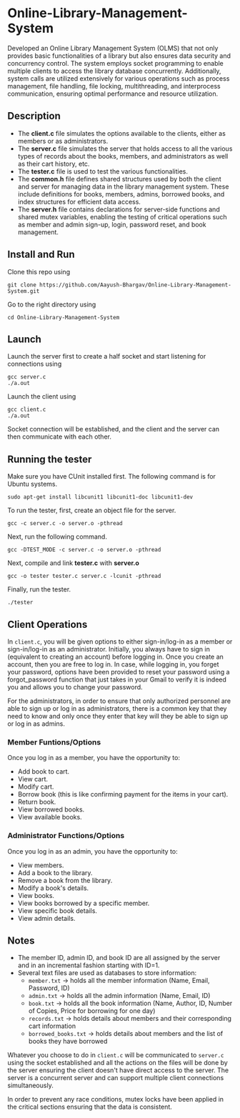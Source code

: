 # Online-Library-Management-System

Developed an Online Library Management System (OLMS) that not only provides basic functionalities of a library but also ensures data security and concurrency control. The system employs socket programming to enable multiple clients to access the library database concurrently. Additionally, system calls are utilized extensively for various operations such as process management, file handling, file locking, multithreading, and interprocess communication, ensuring optimal performance and resource utilization.

## Description

- The **client.c** file simulates the options available to the clients, either as members or as administrators.  
- The **server.c** file simulates the server that holds access to all the various types of records about the books, members, and administrators as well as their cart history, etc.
- The **tester.c** file is used to test the various functionalities.
- The **common.h** file defines shared structures used by both the client and server for managing data in the library management system. These include definitions for books, members, admins, borrowed books, and index structures for efficient data access.
- The **server.h** file contains declarations for server-side functions and shared mutex variables, enabling the testing of critical operations such as member and admin sign-up, login, password reset, and book management. 

## Install and Run
Clone this repo using
```
git clone https://github.com/Aayush-Bhargav/Online-Library-Management-System.git
```
Go to the right directory using
```
cd Online-Library-Management-System
```
## Launch
Launch the server first to create a half socket and start listening for connections using
```
gcc server.c
./a.out
```
Launch the client using
```
gcc client.c
./a.out
```
Socket connection will be established, and the client and the server can then communicate with each other.

## Running the tester
Make sure you have CUnit installed first. The following command is for Ubuntu systems.
```
sudo apt-get install libcunit1 libcunit1-doc libcunit1-dev
```

To run the tester, first, create an object file for the server.
```
gcc -c server.c -o server.o -pthread
```
Next, run the following command.
```
gcc -DTEST_MODE -c server.c -o server.o -pthread
```
Next, compile and link **tester.c** with **server.o**
```
gcc -o tester tester.c server.c -lcunit -pthread
```
Finally, run the tester.
```
./tester
```

## Client Operations

In `client.c`, you will be given options to either sign-in/log-in as a member or sign-in/log-in as an administrator. Initially, you always have to sign in (equivalent to creating an account) before logging in. Once you create an account, then you are free to log in. In case, while logging in, you forget your password, options have been provided to reset your password using a forgot_password function that just takes in your Gmail to verify it is indeed you and allows you to change your password.

For the administrators, in order to ensure that only authorized personnel are able to sign up or log in as administrators, there is a common key that they need to know and only once they enter that key will they be able to sign up or log in as admins.

### Member Funtions/Options

Once you log in as a member, you have the opportunity to:
- Add book to cart.
- View cart.
- Modify cart.
- Borrow book (this is like confirming payment for the items in your cart).
- Return book.
- View borrowed books.
- View available books.

### Administrator Functions/Options

Once you log in as an admin, you have the opportunity to:
- View members.
- Add a book to the library.
- Remove a book from the library.
- Modify a book's details.
- View books.
- View books borrowed by a specific member.
- View specific book details.
- View admin details.

## Notes

- The member ID, admin ID, and book ID are all assigned by the server and in an incremental fashion starting with ID=1.
- Several text files are used as databases to store information:
  - `member.txt` -> holds all the member information (Name, Email, Password, ID)
  - `admin.txt` -> holds all the admin information (Name, Email, ID)
  - `book.txt` -> holds all the book information (Name, Author, ID, Number of Copies, Price for borrowing for one day)
  - `records.txt` -> holds details about members and their corresponding cart information
  - `borrowed_books.txt` -> holds details about members and the list of books they have borrowed

Whatever you choose to do in `client.c` will be communicated to `server.c` using the socket established and all the actions on the files will be done by the server ensuring the client doesn't have direct access to the server. The server is a concurrent server and can support multiple client connections simultaneously.

In order to prevent any race conditions, mutex locks have been applied in the critical sections ensuring that the data is consistent.


  
